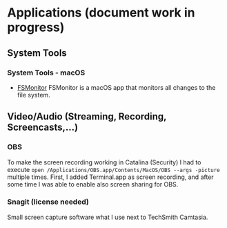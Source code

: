 # Applications (document work in progress)

## System Tools

### System Tools - macOS

* [FSMonitor](https://fsmonitor.com) FSMonitor is a macOS app that monitors all changes to the file system.

## Video/Audio (Streaming, Recording, Screencasts,...)

### OBS

To make the screen recording working in Catalina (Security) I had to execute `open /Applications/OBS.app/Contents/MacOS/OBS --args -picture` multiple times. First, I added Terminal.app as screen recording, and after some time I was able to enable also screen sharing for OBS.

### Snagit (license needed)

Small screen capture software what I use next to TechSmith Camtasia.